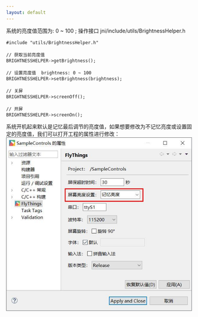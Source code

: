 ```yaml
---
layout: default
---
```

系统的亮度值范围为: 0 ~ 100 ;
操作接口 jni/include/utils/BrightnessHelper.h
~~~
#include "utils/BrightnessHelper.h"

// 获取当前亮度值
BRIGHTNESSHELPER->getBrightness();

// 设置亮度值  brightness: 0 ~ 100
BRIGHTNESSHELPER->setBrightness(brightness);

// 关屏
BRIGHTNESSHELPER->screenOff();

// 开屏
BRIGHTNESSHELPER->screenOn();
~~~

系统开机起来默认是记忆最后调节的亮度值，如果想要修改为不记忆亮度或设置固定的亮度值，我们可以打开工程的属性进行修改：
![](images/607480364.jpg)